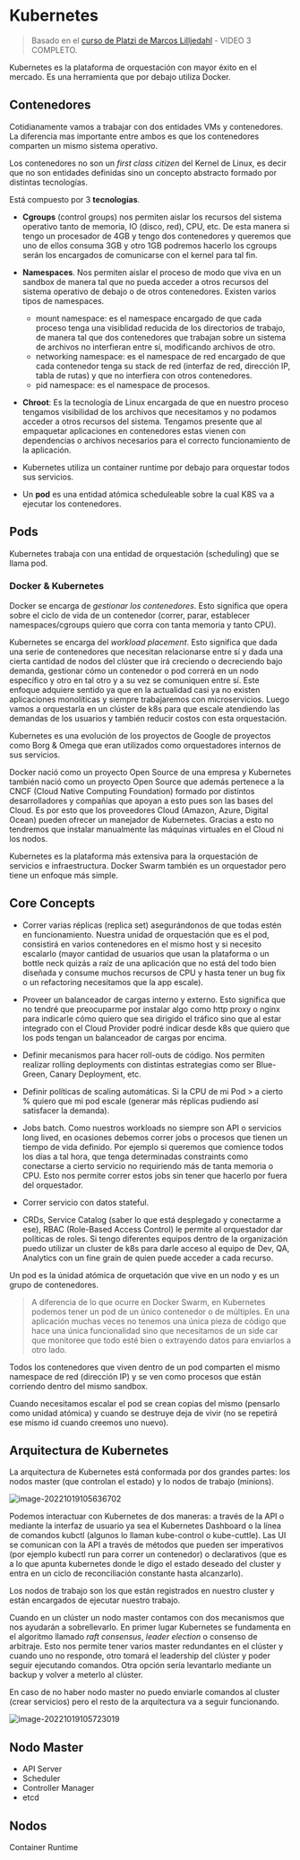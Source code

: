 # Kubernetes

> Basado en el [curso de Platzi de Marcos Lilljedahl](https://platzi.com/cursos/k8s/) - VIDEO 3 COMPLETO.

Kubernetes es la plataforma de orquestación con mayor éxito en el mercado. Es una herramienta que por debajo utiliza Docker.



## Contenedores

Cotidianamente vamos a trabajar con dos entidades VMs y contenedores. La diferencia mas importante entre ambos es que los contenedores comparten un mismo sistema operativo.

Los contenedores no son un *first class citizen* del Kernel de Linux, es decir que no son entidades definidas sino un concepto abstracto formado por distintas tecnologías.

Está compuesto por 3 **tecnologías**.

* **Cgroups** (control groups) nos permiten aislar los recursos del sistema operativo tanto de memoria, IO (disco, red), CPU, etc. De esta manera si tengo un  procesador de 4GB y tengo dos contenedores y queremos que uno de ellos consuma 3GB y otro 1GB podremos hacerlo los cgroups serán los encargados de comunicarse con el kernel para tal fin.
* **Namespaces**. Nos permiten aislar el proceso de modo que viva en un sandbox de manera tal que no pueda acceder a otros recursos del sistema operativo de debajo o de otros contenedores. Existen varios tipos de namespaces. 
  * mount namespace: es el namespace encargado de que cada proceso tenga una visiblidad reducida de los directorios de trabajo, de manera tal que dos contenedores que trabajan sobre un sistema de archivos no interfieran entre sí, modificando archivos de otro.
  * networking namespace: es el namespace de red encargado de que cada contenedor tenga su stack de red (interfaz de red, dirección IP, tabla de rutas) y que no interfiera con otros contenedores.
  * pid namespace: es el namespace de procesos. 

* **Chroot**: Es la tecnología de Linux encargada de que en nuestro proceso tengamos visibilidad de los archivos que necesitamos y no podamos acceder a otros recursos del sistema. Tengamos presente que al empaquetar aplicaciones en contenedores estas vienen con dependencias o archivos necesarios para el correcto funcionamiento de la aplicación.



* Kubernetes utiliza un container runtime por debajo para orquestar todos sus servicios.

* Un **pod** es una entidad atómica scheduleable sobre la cual K8S va a ejecutar los contenedores.



## Pods

Kubernetes trabaja con una entidad de orquestación (scheduling) que se llama pod. 



### Docker & Kubernetes

Docker se encarga de *gestionar los contenedores*. Esto significa que opera sobre el ciclo de vida de un contenedor (correr, parar, establecer namespaces/cgroups quiero que corra con tanta memoria y tanto CPU).

Kubernetes se encarga del *workload placement*. Esto significa que dada una serie de contenedores que necesitan relacionarse entre sí  y dada una cierta cantidad de nodos del clúster que irá creciendo o decreciendo bajo demanda, gestionar cómo un contenedor o pod correrá en un nodo específico y otro en tal otro y a su vez se comuniquen entre sí. Este enfoque adquiere sentido ya que en la actualidad casi ya no existen aplicaciones monolíticas y siempre trabajaremos con microservicios. Luego vamos a orquestarla en un clúster de k8s para que escale atendiendo las demandas de los usuarios y también reducir costos con esta orquestación.

Kubernetes es una evolución de los proyectos de Google de proyectos como Borg & Omega que eran utilizados como orquestadores internos de sus servicios.

Docker nació como un proyecto Open Source de una empresa y Kubernetes también nació como un proyecto Open Source que además pertenece a la CNCF (Cloud Native Computing Foundation) formado por distintos desarrolladores y compañías que apoyan a esto pues son las bases del Cloud. Es por esto que los proveedores Cloud (Amazon, Azure, Digital Ocean) pueden ofrecer un manejador de Kubernetes. Gracias a esto no tendremos que instalar manualmente las máquinas virtuales en el Cloud ni los nodos.

Kubernetes es la plataforma más extensiva para la orquestación de servicios e infraestructura. Docker Swarm también es un orquestador pero tiene un enfoque más simple.



## Core Concepts

* Correr varias réplicas (replica set) asegurándonos de que todas estén en funcionamiento. Nuestra unidad de orquestación que es el pod, consistirá en varios contenedores en el mismo host y si necesito escalarlo (mayor cantidad de usuarios que usan la plataforma o un bottle neck quizás a raíz de una aplicación que no está del todo bien diseñada y consume muchos recursos de CPU y hasta tener un bug fix o un refactoring necesitamos que la app escale).

* Proveer un balanceador de cargas interno y externo. Esto significa que no tendré que preocuparme por instalar algo como http proxy o nginx para indicarle cómo quiero que sea dirigido el tráfico sino que al estar integrado con el Cloud Provider podré indicar desde k8s que quiero que los pods tengan un balanceador de cargas por encima.
* Definir mecanismos para hacer roll-outs de código. Nos permiten realizar rolling deployments con distintas estrategias como ser Blue-Green, Canary Deployment, etc.
* Definir políticas de scaling automáticas. Si la CPU de mi Pod > a cierto % quiero que mi pod escale (generar más réplicas pudiendo así satisfacer la demanda).
* Jobs batch. Como nuestros workloads no siempre son API o servicios long lived, en ocasiones debemos correr jobs o procesos que tienen un tiempo de vida definido. Por ejemplo si queremos que comience todos los días a tal hora, que tenga determinadas constraints como conectarse a cierto servicio no requiriendo más de tanta memoria o CPU. Esto nos permite correr estos jobs sin tener que hacerlo por fuera del orquestador.
* Correr servicio con datos stateful.
* CRDs, Service Catalog (saber lo que está desplegado y conectarme a ese), RBAC (Role-Based Access Control) le permite al orquestador dar políticas de roles. Si tengo diferentes equipos dentro de la organización puedo utilizar un cluster de k8s para darle acceso al equipo de Dev, QA, Analytics con un fine grain de quien puede acceder a cada recurso.



Un pod es la únidad atómica de orquetación que vive en un nodo y es un grupo de contenedores. 

> A diferencia de lo que ocurre en Docker Swarm, en Kubernetes podemos tener un pod de un único contenedor o de múltiples. En una aplicación muchas veces no tenemos una única pieza de código que hace una única funcionalidad sino que necesitamos de un side car que monitoree que todo esté bien o extrayendo datos para enviarlos a otro lado. 



Todos los contenedores que viven dentro de un pod comparten el mismo namespace de red (dirección IP) y se ven como procesos que están corriendo dentro del mismo sandbox.

Cuando necesitamos escalar el pod se crean copias del mismo (pensarlo como unidad atómica) y cuando se destruye deja de vivir (no se repetirá ese mismo id cuando creemos uno nuevo). 



## Arquitectura de Kubernetes

La arquitectura de Kubernetes está conformada por dos grandes partes: los nodos master (que controlan el estado) y lo nodos de trabajo (minions). 

![image-20221019105636702](Introducción.assets/image-20221019105636702.png)

Podemos interactuar con Kubernetes de dos maneras: a través de la API o mediante la interfaz de usuario ya sea el Kubernetes Dashboard o la línea de comandos kubctl (algunos lo llaman kube-control o kube-cuttle). Las UI se comunican con la API a través de métodos que pueden ser imperativos (por ejemplo kubectl run para correr un contenedor) o declarativos (que es a lo que apunta kubernetes donde le digo el estado deseado del cluster y entra en un ciclo de reconciliación constante hasta alcanzarlo).

Los nodos de trabajo son los que están registrados en nuestro cluster y están encargados de ejecutar nuestro trabajo. 

Cuando en un clúster un nodo master contamos con dos mecanismos que nos ayudarán a sobrellevarlo. En primer lugar Kubernetes se fundamenta en el algoritmo llamado *raft consensus*, *leader election* o consenso de arbitraje. Esto nos permite tener varios master redundantes en el clúster y cuando uno no responde, otro tomará el leadership del clúster y poder seguir ejecutando comandos. Otra opción sería levantarlo mediante un backup y volver a meterlo al clúster.

En caso de no haber nodo master no puedo enviarle comandos al cluster (crear servicios) pero el resto de la arquitectura va a seguir funcionando. 



![image-20221019105723019](Introducción.assets/image-20221019105723019.png)



## Nodo Master

* API Server
* Scheduler
* Controller Manager
* etcd



## Nodos

Container Runtime
